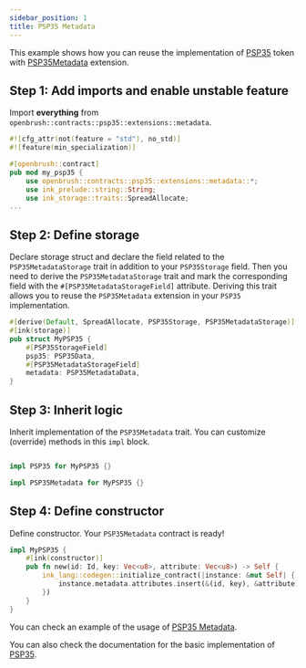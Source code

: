 ```yaml
---
sidebar_position: 1
title: PSP35 Metadata
---
```


This example shows how you can reuse the implementation of [PSP35](https://github.com/Supercolony-net/openbrush-contracts/tree/main/contracts/token/psp35) token with [PSP35Metadata](https://github.com/Supercolony-net/openbrush-contracts/tree/main/contracts/token/psp35/extensions/metadata.rs) extension.

## Step 1: Add imports and enable unstable feature

Import **everything** from `openbrush::contracts::psp35::extensions::metadata`.

```rust
#![cfg_attr(not(feature = "std"), no_std)]
#![feature(min_specialization)]

#[openbrush::contract]
pub mod my_psp35 {
    use openbrush::contracts::psp35::extensions::metadata::*;
    use ink_prelude::string::String;
    use ink_storage::traits::SpreadAllocate;
...
```

## Step 2: Define storage

Declare storage struct and declare the field related to the `PSP35MetadataStorage` trait in addition to your `PSP35Storage` field. Then you need to derive the `PSP35MetadataStorage` trait and mark the corresponding field with the `#[PSP35MetadataStorageField]` attribute. Deriving this trait allows you to reuse the `PSP35Metadata` extension in your `PSP35` implementation.

```rust
#[derive(Default, SpreadAllocate, PSP35Storage, PSP35MetadataStorage)]
#[ink(storage)]
pub struct MyPSP35 {
    #[PSP35StorageField]
    psp35: PSP35Data,
    #[PSP35MetadataStorageField]
    metadata: PSP35MetadataData,
}
```

## Step 3: Inherit logic

Inherit implementation of the `PSP35Metadata` trait. You can customize (override) methods in this `impl` block.

```rust

impl PSP35 for MyPSP35 {}

impl PSP35Metadata for MyPSP35 {}
```

## Step 4: Define constructor

Define constructor. Your `PSP35Metadata` contract is ready!

```rust
impl MyPSP35 {
    #[ink(constructor)]
    pub fn new(id: Id, key: Vec<u8>, attribute: Vec<u8>) -> Self {
        ink_lang::codegen::initialize_contract(|instance: &mut Self| {
            instance.metadata.attributes.insert(&(id, key), &attribute);
        })
    }
}
```
You can check an example of the usage of [PSP35 Metadata](https://github.com/Supercolony-net/openbrush-contracts/tree/main/examples/psp35_extensions/metadata).

You can also check the documentation for the basic implementation of [PSP35](/smart-contracts/PSP35).
